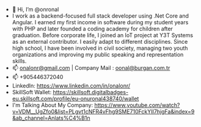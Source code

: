 - 👋 Hi, I’m @onronal
- I work as a backend-focused full stack developer using .Net Core and Angular. I earned my first income in software during my student years with PHP and later founded a coding academy for children after graduation. Before corporate life, I joined an IoT project at Y3T Systems as an external contributor. I easily adapt to different disciplines. Since high school, I have been involved in civil society, managing two youth organizations and improving my public speaking and representation skills.
- 📫 onalonr@gmail.com | Company Mail : oonal@burgan.com.tr
- 📫 +905446372040
- LinkedIn: https://www.linkedin.com/in/onalonr/
- SkillSoft Wallet: https://skillsoft.digitalbadges-eu.skillsoft.com/profile/eu-onuronal438740/wallet
- I'm Talking About My Company: https://www.youtube.com/watch?v=VDM__UgZfo0&list=PLgvt1cNFR4vFhg9SME710FckYII7hjgFa&index=9&ab_channel=Anlats%C4%B1n

